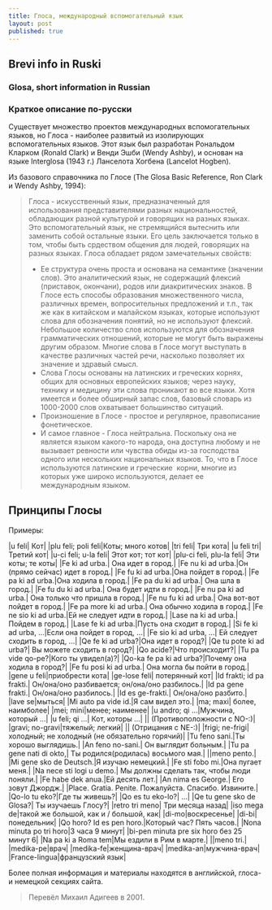 ```yaml
---
title: Глоса, международный вспомогательный язык
layout: post
published: true
---
```


## Brevi info in Ruski

### Glosa, short information in Russian 
  
### Краткое описание по-русски

Существует множество проектов международных вспомогательных языков, но Глоса - наиболее развитый из изолирующих вспомогательных языков. Этот язык был разработан Рональдом Кларком (Ronald Clark) и Венди Эшби (Wendy Ashby), и основан на языке Interglosa (1943 г.) Ланселота Хогбена (Lancelot Hogben).

Из базового справочника по Глосе (The Glosa Basic Reference, Ron Clark и Wendy Ashby, 1994):

> Глоса - искусственный язык, предназначенный для использования представителями разных национальностей, обладающих разной культурой и говорящих на разных языках. Это вспомогательный язык, не стремящийся вытеснить или заменить собой остальные языки. Его цель заключается только в том, чтобы быть срдеством общения для людей, говорящих на разных языках. Глоса обладает рядом замечательных свойств:
> * Ее структура очень проста и основана на семантике (значении слов). Это аналитический язык, не содержащий флексий (приставок, окончани), родов или диакритических знаков. В Глосе есть способы образования множественного числа, различных времен, вопросительных предложений и т.п., так же как в китайском и малайском языках, которые используют слова для обозначения понятий, но не используют флексий. Небольшое количество слов используются для обозначения грамматических отношений, которые не могут быть выражены другим образом. Многие слова в Глосе могут выступать в качестве различных частей речи, насколько позволяет их значение и здравый смысл.
> * Слова Глосы основаны на латинских и греческих корнях, общих для основных европейских языков; через науку, технику и медицину эти слова проникают во все языки. Хотя имеется и более обширный запас слов, базовый словарь из 1000-2000 слов охватывает большинство ситуаций.
> * Произношение в Глосе - простое и регулярное, правописание  фонетическое.
> * И самое главное - Глоса нейтральна. Поскольку она не является языком какого-то народа, она доступна любому и не вызывает ревности или чувства обиды из-за господства одного или нескольких национальных языков. То, что в Глосе используются латинские и греческие  корни, многие из которых уже широко используются, делает ее международным языком.

## Принципы Глосы

Примеры:

|u feli| Кот|
|plu feli; poli feli|Коты; много котов|
|tri feli| Три кота|
|u feli tri| Третий кот|
|u-ci feli; u-la feli| Этот кот; тот кот|
|plu-ci feli, plu-la feli| Эти коты; те коты|
|Fe ki ad urba.| Она идет в город.|
|Fe nu ki ad urba.|Он (прямо сейчас) идет в город.|
|Fe fu ki ad urba.|Она пойдет в город.|
|Fe pa ki ad urba.|Она ходила в город.|
|Fe pa du ki ad urba.| Она шла в город.|
|Fe fu du ki ad urba.| Она будет идти в город.|
|Fe nu pa ki ad urba.| Она только что пришла в город.|
|Fe nu fu ki ad urba.| Она вот-вот пойдет в город.|
|Fe pa more ki ad urba.| Она обычно ходила в город.|
|Fe ne sio ki ad urba.|Ей не следует идти в город.|
|Lase na ki ad urba.|Пойдем в город.|
|Lase fe ki ad urba.|Пусть она сходит в город.|
|Si fe ki ad urba, ...|Если она пойдет в город, ...|
|Fe sio ki ad urba, ...| Ей следует сходить в город, ...|
|Qe fe ki ad urba?|Она идет в город?|
|Qe tu pote ki ad urba?| Вы можете сходить в город?|
|Qo acide?|Что происходит?|
|Tu pa vide qo-pe?|Кого ты увидел(а)?|
|Qo-ka fe pa ki ad urba?|Почему она ходила в город?|
|Fe fu posi ki ad urba.| Она могла бы пойти в город.|
|gene u feli|приобрести кота|
|ge-lose feli| потерянный кот|
|Id frakti; id pa frakti.| Он/она/оно разбивается; он/она/оно разбилось.|
|Id pa gene frakti.| Он/она/оно разбилось.|
|Id es ge-frakti.| Он/она/оно разбито.|
|lave se|мыться|
|Mi auto pa vide id.|Я сам видел это.|
|ma; maxi| более, наимболее|
|mei; mini|менее; наименее|
|u andro; qi ...|Мужчина, который ...|
|u feli; qi ...| Кот, которы ...|
|| (Противоположности с NO-:)|
|gravi; no-gravi|тяжелый; легкий|
|| (Отрицания с NE-:)|
|frigi; ne-frigi|холодный; не холодный (не обязательно горячий)|
|Tu feno sani.|Ты хорошо выглядишь.|
|An feno no-sani.| Он выглядит больным.|
|Tu pa gene nati di okto,| Ты родился(родилась) восьмого мая.|
||meno pento.|
|Mi gene sko de Deutsch.|Я изучаю немецкий.|
|Fe sti fobo mi.|Она пугает меня.|
|Na nece sti logi u demo.| Мы должны сделать так, чтобы люди поняли.|
|Fe habe dek anua.|Ей десять лет.|
|An nima es George.| Его зовут Джордж.|
|Place. Gratia. Penite. Пожалуйста. Спасибо. Извините.|
|Qo-lo tu eko?|Где ты живешь?|
|Qo es tu eko-lo?| ...|
|Qe tu gene sko de Glosa?| Ты изучаешь Глосу?|
|retro tri meno| Три месяца назад|
|iso mega de|такой же большой, как и / большой, как|
|di-mo|воскресенье|
|di-bi|понедельник|
|Qo horo? Id es pen horo.|Который час? Пять часов.|
|Nona minuta po tri horo|3 часа 9 минут|
|bi-pen minuta pre six horo без 25 минут 6|
|Na pa ki a Roma tem|Мы ездили в Рим в марте.|
||meno tri.|
|medika-pe|врач|
|medika-fe|женщина-врач|
|medika-an|мужчина-врач|
|France-lingua|французский язык|

Более полная информация и материалы находятся в английской, глоса- и немецкой секциях сайта.


>  Перевёл Михаил Адигеев в 2001.

